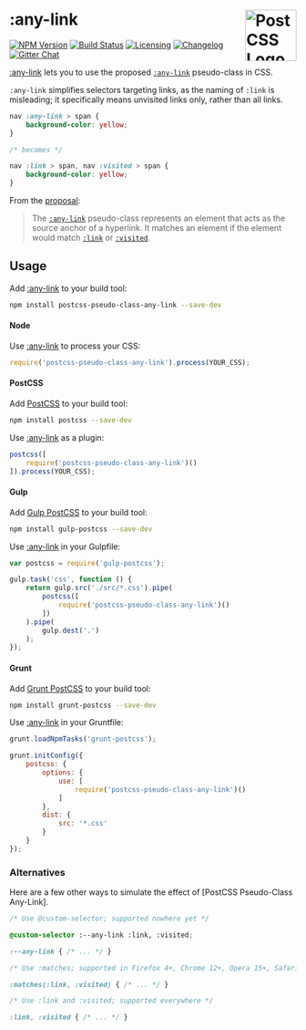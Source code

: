 # :any-link [<img src="https://postcss.github.io/postcss/logo.svg" alt="PostCSS Logo" width="90" height="90" align="right">][postcss]

[![NPM Version][npm-img]][npm-url]
[![Build Status][cli-img]][cli-url]
[![Licensing][lic-img]][lic-url]
[![Changelog][log-img]][log-url]
[![Gitter Chat][git-img]][git-url]

[:any-link] lets you to use the proposed [`:any-link`] pseudo-class in CSS.

`:any-link` simplifies selectors targeting links, as the naming of `:link` is misleading; it specifically means unvisited links only, rather than all links.

```css
nav :any-link > span {
	background-color: yellow;
}

/* becomes */

nav :link > span, nav :visited > span {
	background-color: yellow;
}
```

From the [proposal]:

> The [`:any-link`] pseudo-class represents an element that acts as the source anchor of a hyperlink. It matches an element if the element would match [`:link`] or [`:visited`].

## Usage

Add [:any-link] to your build tool:

```bash
npm install postcss-pseudo-class-any-link --save-dev
```

#### Node

Use [:any-link] to process your CSS:

```js
require('postcss-pseudo-class-any-link').process(YOUR_CSS);
```

#### PostCSS

Add [PostCSS] to your build tool:

```bash
npm install postcss --save-dev
```

Use [:any-link] as a plugin:

```js
postcss([
	require('postcss-pseudo-class-any-link')()
]).process(YOUR_CSS);
```

#### Gulp

Add [Gulp PostCSS] to your build tool:

```bash
npm install gulp-postcss --save-dev
```

Use [:any-link] in your Gulpfile:

```js
var postcss = require('gulp-postcss');

gulp.task('css', function () {
	return gulp.src('./src/*.css').pipe(
		postcss([
			require('postcss-pseudo-class-any-link')()
		])
	).pipe(
		gulp.dest('.')
	);
});
```

#### Grunt

Add [Grunt PostCSS] to your build tool:

```bash
npm install grunt-postcss --save-dev
```

Use [:any-link] in your Gruntfile:

```js
grunt.loadNpmTasks('grunt-postcss');

grunt.initConfig({
	postcss: {
		options: {
			use: [
				require('postcss-pseudo-class-any-link')()
			]
		},
		dist: {
			src: '*.css'
		}
	}
});
```

### Alternatives

Here are a few other ways to simulate the effect of [PostCSS Pseudo-Class Any-Link].

```css
/* Use @custom-selector; supported nowhere yet */

@custom-selector :--any-link :link, :visited;

:--any-link { /* ... */ }

/* Use :matches; supported in Firefox 4+, Chrome 12+, Opera 15+, Safari 5.1+ */

:matches(:link, :visited) { /* ... */ }

/* Use :link and :visited; supported everywhere */

:link, :visited { /* ... */ }
```

[npm-url]: https://www.npmjs.com/package/postcss-pseudo-class-any-link
[npm-img]: https://img.shields.io/npm/v/postcss-pseudo-class-any-link.svg
[cli-url]: https://travis-ci.org/jonathantneal/postcss-pseudo-class-any-link
[cli-img]: https://img.shields.io/travis/jonathantneal/postcss-pseudo-class-any-link.svg
[lic-url]: LICENSE.md
[lic-img]: https://img.shields.io/npm/l/postcss-pseudo-class-any-link.svg
[log-url]: CHANGELOG.md
[log-img]: https://img.shields.io/badge/changelog-md-blue.svg
[git-url]: https://gitter.im/postcss/postcss
[git-img]: https://img.shields.io/badge/chat-gitter-blue.svg

[:any-link]: https://github.com/jonathantneal/postcss-pseudo-class-any-link
[`:any-link`]: http://dev.w3.org/csswg/selectors/#any-link-pseudo
[`:link`]: http://dev.w3.org/csswg/selectors/#link-pseudo
[`:visited`]: http://dev.w3.org/csswg/selectors/#visited-pseudo
[proposal]: http://dev.w3.org/csswg/selectors/
[PostCSS]: https://github.com/postcss/postcss
[Gulp PostCSS]: https://github.com/postcss/gulp-postcss
[Grunt PostCSS]: https://github.com/nDmitry/grunt-postcss
